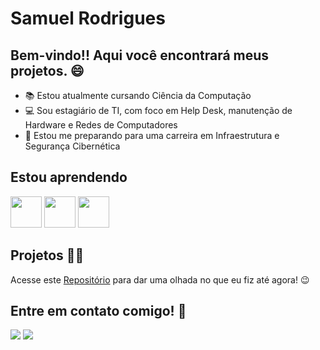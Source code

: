 # Samuel Rodrigues
## Bem-vindo!! Aqui você encontrará meus projetos. 😄

- 📚 Estou atualmente cursando Ciência da Computação
- 💻 Sou estagiário de TI, com foco em Help Desk, manutenção de Hardware e Redes de Computadores
- 🚀 Estou me preparando para uma carreira em Infraestrutura e Segurança Cibernética

## Estou aprendendo
<img src="https://cdn.jsdelivr.net/gh/devicons/devicon@latest/icons/linux/linux-original.svg" height="50"/> <img src="https://cdn.jsdelivr.net/gh/devicons/devicon@latest/icons/python/python-original.svg" height="50"/> <img src="https://cdn.jsdelivr.net/gh/devicons/devicon@latest/icons/windows11/windows11-original.svg" height="50"/> 

## Projetos ✍🏾
Acesse este [Repositório](https://github.com/samuelrodrigues-ceub/portifolioHUB) para dar uma olhada no que eu fiz até agora! 😉

## Entre em contato comigo! 🤝
<div>
<a href = "mailto:samuel.rodrigues@sempreceub.com"><img loading="lazy" src="https://img.shields.io/badge/Gmail-D14836?style=for-the-badge&logo=gmail&logoColor=white" target="_blank"></a>
<a href="https://www.linkedin.com/in/samuelcrodrigues" target="_blank"><img loading="lazy" src="https://img.shields.io/badge/-LinkedIn-%230077B5?style=for-the-badge&logo=linkedin&logoColor=white" target="_blank"></a>   
</div>
